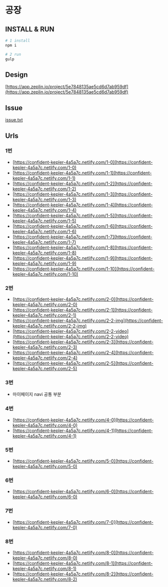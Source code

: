 # 공장

## INSTALL & RUN
```bash
# 1 install
npm i

# 2 run
gulp
```

## Design
[https://app.zeplin.io/project/5e7848135ae5cd6d7ab959df](https://app.zeplin.io/project/5e7848135ae5cd6d7ab959df)

## Issue
[issue.txt](https://github.com/jimlee91/gongjang/blob/master/issue.txt)

## Urls

### 1번
- [https://confident-kepler-4a5a7c.netlify.com/1-0](https://confident-kepler-4a5a7c.netlify.com/1-0)
- [https://confident-kepler-4a5a7c.netlify.com/1-1](https://confident-kepler-4a5a7c.netlify.com/1-1)
- [https://confident-kepler-4a5a7c.netlify.com/1-2](https://confident-kepler-4a5a7c.netlify.com/1-2)
- [https://confident-kepler-4a5a7c.netlify.com/1-3](https://confident-kepler-4a5a7c.netlify.com/1-3)
- [https://confident-kepler-4a5a7c.netlify.com/1-4](https://confident-kepler-4a5a7c.netlify.com/1-4)
- [https://confident-kepler-4a5a7c.netlify.com/1-5](https://confident-kepler-4a5a7c.netlify.com/1-5)
- [https://confident-kepler-4a5a7c.netlify.com/1-6](https://confident-kepler-4a5a7c.netlify.com/1-6)
- [https://confident-kepler-4a5a7c.netlify.com/1-7](https://confident-kepler-4a5a7c.netlify.com/1-7)
- [https://confident-kepler-4a5a7c.netlify.com/1-8](https://confident-kepler-4a5a7c.netlify.com/1-8)
- [https://confident-kepler-4a5a7c.netlify.com/1-9](https://confident-kepler-4a5a7c.netlify.com/1-9)
- [https://confident-kepler-4a5a7c.netlify.com/1-10](https://confident-kepler-4a5a7c.netlify.com/1-10)

### 2번
- [https://confident-kepler-4a5a7c.netlify.com/2-0](https://confident-kepler-4a5a7c.netlify.com/2-0)
- [https://confident-kepler-4a5a7c.netlify.com/2-1](https://confident-kepler-4a5a7c.netlify.com/2-1)
- [https://confident-kepler-4a5a7c.netlify.com/2-2-img](https://confident-kepler-4a5a7c.netlify.com/2-2-img)
- [https://confident-kepler-4a5a7c.netlify.com/2-2-video](https://confident-kepler-4a5a7c.netlify.com/2-2-video)
- [https://confident-kepler-4a5a7c.netlify.com/2-3](https://confident-kepler-4a5a7c.netlify.com/2-3)
- [https://confident-kepler-4a5a7c.netlify.com/2-4](https://confident-kepler-4a5a7c.netlify.com/2-4)
- [https://confident-kepler-4a5a7c.netlify.com/2-5](https://confident-kepler-4a5a7c.netlify.com/2-5)

### 3번
- 마이페이지 navi 공통 부분

### 4번
- [https://confident-kepler-4a5a7c.netlify.com/4-0](https://confident-kepler-4a5a7c.netlify.com/4-0)
- [https://confident-kepler-4a5a7c.netlify.com/4-1](https://confident-kepler-4a5a7c.netlify.com/4-1)

### 5번
- [https://confident-kepler-4a5a7c.netlify.com/5-0](https://confident-kepler-4a5a7c.netlify.com/5-0)

### 6번
- [https://confident-kepler-4a5a7c.netlify.com/6-0](https://confident-kepler-4a5a7c.netlify.com/6-0)

### 7번
- [https://confident-kepler-4a5a7c.netlify.com/7-0](https://confident-kepler-4a5a7c.netlify.com/7-0)

### 8번
- [https://confident-kepler-4a5a7c.netlify.com/8-0](https://confident-kepler-4a5a7c.netlify.com/8-0)
- [https://confident-kepler-4a5a7c.netlify.com/8-1](https://confident-kepler-4a5a7c.netlify.com/8-1)
- [https://confident-kepler-4a5a7c.netlify.com/8-2](https://confident-kepler-4a5a7c.netlify.com/8-2)
